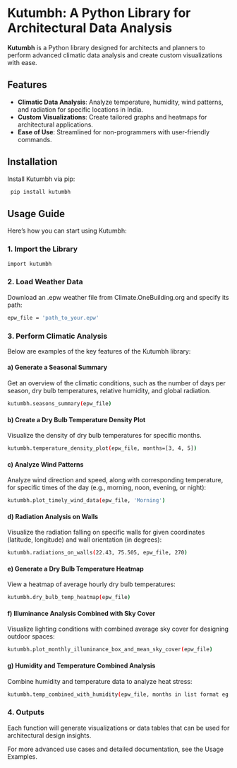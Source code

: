 # Kutumbh: A Python Library for Architectural Data Analysis

**Kutumbh** is a Python library designed for architects and planners to perform advanced climatic data analysis and create custom visualizations with ease.

## Features
- **Climatic Data Analysis**: Analyze temperature, humidity, wind patterns, and radiation for specific locations in India.
- **Custom Visualizations**: Create tailored graphs and heatmaps for architectural applications.
- **Ease of Use**: Streamlined for non-programmers with user-friendly commands.

## Installation
Install Kutumbh via pip:
```bash
 pip install kutumbh
```
## Usage Guide
Here’s how you can start using Kutumbh:

### **1. Import the Library**
```bash
import kutumbh
```
### **2. Load Weather Data**
Download an .epw weather file from Climate.OneBuilding.org and specify its path:
```bash
epw_file = 'path_to_your.epw'
```
### **3. Perform Climatic Analysis**
Below are examples of the key features of the Kutumbh library:

#### **a) Generate a Seasonal Summary**
Get an overview of the climatic conditions, such as the number of days per season, dry bulb temperatures, relative humidity, and global radiation.
```bash
kutumbh.seasons_summary(epw_file)
```
#### **b) Create a Dry Bulb Temperature Density Plot**
Visualize the density of dry bulb temperatures for specific months.
```bash
kutumbh.temperature_density_plot(epw_file, months=[3, 4, 5])
```
#### **c) Analyze Wind Patterns**
Analyze wind direction and speed, along with corresponding temperature, for specific times of the day (e.g., morning, noon, evening, or night):
```bash
kutumbh.plot_timely_wind_data(epw_file, 'Morning')
```
#### **d) Radiation Analysis on Walls**
Visualize the radiation falling on specific walls for given coordinates (latitude, longitude) and wall orientation (in degrees):
```bash
kutumbh.radiations_on_walls(22.43, 75.505, epw_file, 270)
```
#### **e) Generate a Dry Bulb Temperature Heatmap**
View a heatmap of average hourly dry bulb temperatures:
```bash
kutumbh.dry_bulb_temp_heatmap(epw_file)
```
#### **f) Illuminance Analysis Combined with Sky Cover**
Visualize lighting conditions with combined average sky cover for designing outdoor spaces:
```bash
kutumbh.plot_monthly_illuminance_box_and_mean_sky_cover(epw_file)
```
#### **g) Humidity and Temperature Combined Analysis**
Combine humidity and temperature data to analyze heat stress:
```bash
kutumbh.temp_combined_with_humidity(epw_file, months in list format eg. [1,2])
```
### **4. Outputs**
Each function will generate visualizations or data tables that can be used for architectural design insights.

For more advanced use cases and detailed documentation, see the Usage Examples.


